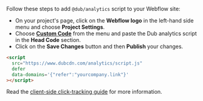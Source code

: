 Follow these steps to add `@dub/analytics` script to your Webflow site:

- On your project's page, click on the **Webflow logo** in the left-hand side menu and choose **Project Settings**.
- Choose **[Custom Code](https://university.webflow.com/lesson/custom-code-in-the-head-and-body-tags?topics=site-settings)** from the menu and paste the Dub analytics script in the **Head Code** section.
- Click on the **Save Changes** button and then **Publish** your changes.

```html
<script
  src="https://www.dubcdn.com/analytics/script.js"
  defer
  data-domains='{"refer":"yourcompany.link"}'
></script>
```

Read the [client-side click-tracking guide](https://dub.co/docs/sdks/client-side/features/client-side-click-tracking) for more information.
